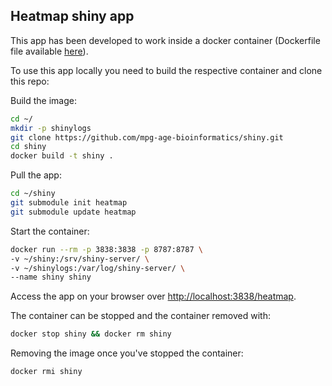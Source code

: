 ## Heatmap shiny app

This app has been developed to work inside a docker container (Dockerfile file available [here](https://github.com/mpg-age-bioinformatics/shiny)).

To use this app locally you need to build the respective container and clone this repo:

Build the image:
```bash
cd ~/
mkdir -p shinylogs
git clone https://github.com/mpg-age-bioinformatics/shiny.git
cd shiny
docker build -t shiny .
```
Pull the app:
```bash
cd ~/shiny
git submodule init heatmap 
git submodule update heatmap 
```
Start the container:
```bash
docker run --rm -p 3838:3838 -p 8787:8787 \
-v ~/shiny:/srv/shiny-server/ \
-v ~/shinylogs:/var/log/shiny-server/ \
--name shiny shiny
```
Access the app on your browser over [http://localhost:3838/heatmap](http://localhost:3838/heatmap).

The container can be stopped and the container removed with:
```bash
docker stop shiny && docker rm shiny
``` 
Removing the image once you've stopped the container:
```bash
docker rmi shiny
```
